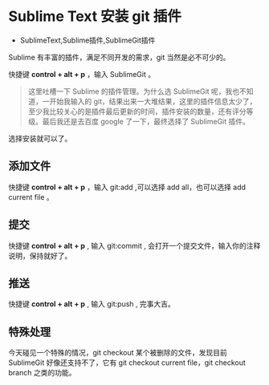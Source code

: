 # Sublime Text 安装 git 插件
- SublimeText,Sublime插件,SublimeGit插件

Sublime 有丰富的插件，满足不同开发的需求，git 当然是必不可少的。

快捷键 **control + alt + p** ，输入 SublimeGit 。

> 这里吐槽一下 Sublime 的插件管理。为什么选 SublimeGit 呢，我也不知道，一开始我输入的 git，结果出来一大堆结果，这里的插件信息太少了，至少我比较关心的是插件最后更新的时间，插件安装的数量，还有评分等级。最后我还是去百度 google 了一下，最终选择了 SublimeGit 插件。

选择安装就可以了。

## 添加文件

快捷键 **control + alt + p** ，输入 git:add ,可以选择 add all，也可以选择 add current file 。

## 提交

快捷键 **control + alt + p** , 输入 git:commit , 会打开一个提交文件，输入你的注释说明，保持就好了。

## 推送

快捷键 **control + alt + p** , 输入 git:push , 完事大吉。


## 特殊处理

今天碰见一个特殊的情况，git checkout 某个被删除的文件，发现目前 SublimeGit 好像还支持不了，它有 git checkout current file，git checkout branch 之类的功能。
